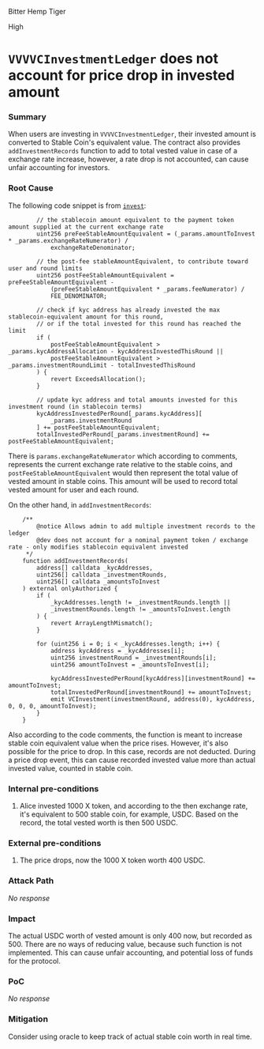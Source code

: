 Bitter Hemp Tiger

High

# `VVVVCInvestmentLedger` does not account for price drop in invested amount

### Summary

When users are investing in `VVVVCInvestmentLedger`, their invested amount is converted to Stable Coin's equivalent value. The contract also provides `addInvestmentRecords` function to add to total vested value in case of a exchange rate increase, however, a rate drop is not accounted, can cause unfair accounting for investors.

### Root Cause

The following code snippet is from [`invest`](https://github.com/sherlock-audit/2024-11-vvv-exchange-update/blob/main/vvv-platform-smart-contracts/contracts/vc/VVVVCInvestmentLedger.sol#L141):
```solidity
        // the stablecoin amount equivalent to the payment token amount supplied at the current exchange rate
        uint256 preFeeStableAmountEquivalent = (_params.amountToInvest * _params.exchangeRateNumerator) /
            exchangeRateDenominator;

        // the post-fee stableAmountEquivalent, to contribute toward user and round limits
        uint256 postFeeStableAmountEquivalent = preFeeStableAmountEquivalent -
            (preFeeStableAmountEquivalent * _params.feeNumerator) /
            FEE_DENOMINATOR;

        // check if kyc address has already invested the max stablecoin-equivalent amount for this round,
        // or if the total invested for this round has reached the limit
        if (
            postFeeStableAmountEquivalent > _params.kycAddressAllocation - kycAddressInvestedThisRound ||
            postFeeStableAmountEquivalent > _params.investmentRoundLimit - totalInvestedThisRound
        ) {
            revert ExceedsAllocation();
        }

        // update kyc address and total amounts invested for this investment round (in stablecoin terms)
        kycAddressInvestedPerRound[_params.kycAddress][
            _params.investmentRound
        ] += postFeeStableAmountEquivalent;
        totalInvestedPerRound[_params.investmentRound] += postFeeStableAmountEquivalent;
```

There is `params.exchangeRateNumerator` which according to comments, represents the current exchange rate relative to the stable coins, and `postFeeStableAmountEquivalent` would then represent the total value of vested amount in stable coins. This amount will be used to record total vested amount for user and each round.

On the other hand, in `addInvestmentRecords`:
```solidity
    /**
        @notice Allows admin to add multiple investment records to the ledger
        @dev does not account for a nominal payment token / exchange rate - only modifies stablecoin equivalent invested
     */
    function addInvestmentRecords(
        address[] calldata _kycAddresses,
        uint256[] calldata _investmentRounds,
        uint256[] calldata _amountsToInvest
    ) external onlyAuthorized {
        if (
            _kycAddresses.length != _investmentRounds.length ||
            _investmentRounds.length != _amountsToInvest.length
        ) {
            revert ArrayLengthMismatch();
        }

        for (uint256 i = 0; i < _kycAddresses.length; i++) {
            address kycAddress = _kycAddresses[i];
            uint256 investmentRound = _investmentRounds[i];
            uint256 amountToInvest = _amountsToInvest[i];

            kycAddressInvestedPerRound[kycAddress][investmentRound] += amountToInvest;
            totalInvestedPerRound[investmentRound] += amountToInvest;
            emit VCInvestment(investmentRound, address(0), kycAddress, 0, 0, 0, amountToInvest);
        }
    }
```

Also according to the code comments, the function is meant to increase stable coin equivalent value when the price rises. However, it's also possible for the price to drop. In this case, records are not deducted. During a price drop event, this can cause recorded invested value more than actual invested value, counted in stable coin.

### Internal pre-conditions

1. Alice invested 1000 X token, and according to the then exchange rate, it's equivalent to 500 stable coin, for example, USDC. Based on the record, the total vested worth is then 500 USDC.

### External pre-conditions

1. The price drops, now the 1000 X token worth 400 USDC.

### Attack Path

_No response_

### Impact

The actual USDC worth of vested amount is only 400 now, but recorded as 500. There are no ways of reducing value, because such function is not implemented. This can cause unfair accounting, and potential loss of funds for the protocol.

### PoC

_No response_

### Mitigation

Consider using oracle to keep track of actual stable coin worth in real time.